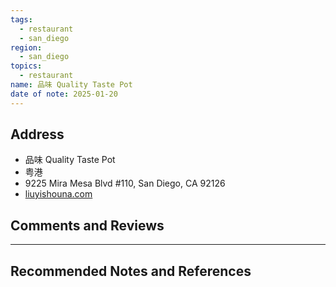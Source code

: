 ```yaml
---
tags:
  - restaurant
  - san_diego
region:
  - san_diego
topics:
  - restaurant
name: 品味 Quality Taste Pot
date of note: 2025-01-20
---
```


## Address

- 品味 Quality Taste Pot
- 粤港
- 9225 Mira Mesa Blvd #110, San Diego, CA 92126
- [liuyishouna.com](https://www.liuyishouna.com/sandiegomenu)


## Comments and Reviews






-----------
##  Recommended Notes and References

